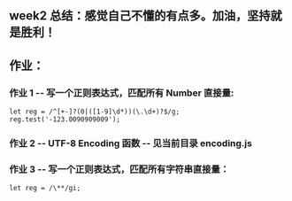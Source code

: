 ## week2 总结：感觉自己不懂的有点多。加油，坚持就是胜利！

## 作业：

### 作业 1 -- 写一个正则表达式，匹配所有 Number 直接量:

```
let reg = /^[+-]?(0|([1-9]\d*))(\.\d+)?$/g;
reg.test('-123.0090909009');
```

### 作业 2 -- UTF-8 Encoding 函数 -- 见当前目录 encoding.js

### 作业 3 -- 写一个正则表达式，匹配所有字符串直接量：

```
let reg = /\**/gi;
```

